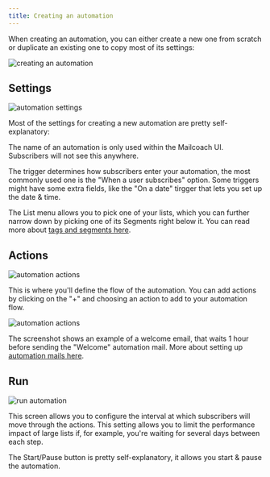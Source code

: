 ```yaml
---
title: Creating an automation
---
```


When creating an automation, you can either create a new one from scratch or duplicate an existing one to copy most of its settings:

![creating an automation](/images/docs/self-hosted/v6/automations/create.png)

## Settings

![automation settings](/images/docs/self-hosted/v6/automations/settings.png)

Most of the settings for creating a new automation are pretty self-explanatory:

The name of an automation is only used within the Mailcoach UI. Subscribers will not see this anywhere.

The trigger determines how subscribers enter your automation, the most commonly used one is the "When a user subscribes" option. Some triggers might have some extra fields, like the "On a date" tirgger that lets you set up the date & time.

The List menu allows you to pick one of your lists, which you can further narrow down by picking one of its Segments right below it. You can read more about [tags and segments here](/docs/email-lists/segmentation-tags).

## Actions

![automation actions](/images/docs/self-hosted/v6/automations/actions.png)

This is where you'll define the flow of the automation. You can add actions by clicking on the "+" and choosing an action to add to your automation flow.

![automation actions](/images/docs/self-hosted/v6/automations/add-action.png)

The screenshot shows an example of a welcome email, that waits 1 hour before sending the "Welcome" automation mail. More about setting up [automation mails here](https://spatie.be/docs/laravel-mailcoach/v5/using-mailcoach#automation-mails).

## Run

![run automation](/images/docs/self-hosted/v6/automations/run.png)

This screen allows you to configure the interval at which subscribers will move through the actions. This setting allows you to limit the performance impact of large lists if, for example, you're waiting for several days between each step.

The Start/Pause button is pretty self-explanatory, it allows you start & pause the automation.
